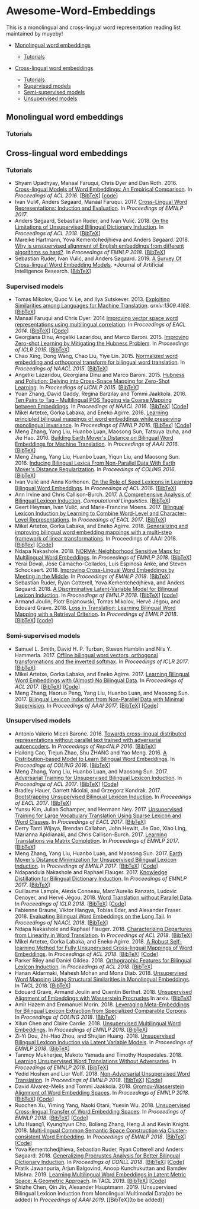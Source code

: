 # Awesome-Word-Embeddings
This is a monolingual and cross-lingual word representation reading list maintained by muyeby!

* [Monolingual word embeddings](#monolingual_word_embeddings)
    * [Tutorials](#mwe_tutorials)
    
* [Cross-lingual word embeddings](#cross-lingual_word_embeddings)
    * [Tutorials](#clwe_tutorials)
    * [Supervised models](#clwe_su)
    * [Semi-supervised models](#clwe_semi)
    * [Unsupervised models](#clwe_un)
    
<h2 id="Monolingual word embeddings">Monolingual word embeddings</h2>
<h3 id="mwe_tutorials">Tutorials</h3>
<h2 id="Cross-lingual word embeddings">Cross-lingual word embeddings</h2>

<h3 id="clwe_tutorials">Tutorials</h3>

* Shyam Upadhyay, Manaal Faruqui, Chris Dyer and Dan Roth. 2016. [Cross-lingual Models of Word Embeddings: An Empirical Comparison](http://aclweb.org/anthology/P16-1157). In *Proceedings of ACL 2016*. [[BibTeX](https://aclanthology.info/papers/P16-1157/p16-1157.bib)] [[code](https://github.com/shyamupa/biling-survey)] 
* Ivan Vuli¢, Anders Søgaard, Manaal Faruqui. 2017. [Cross-Lingual Word Representations: Induction and Evaluation](http://people.ds.cam.ac.uk/iv250/tutorial/xlingrep-tutorial.pdf). In *Proceedings of EMNLP 2017*.
* Anders Søgaard, Sebastian Ruder, and Ivan Vulić. 2018. [On the Limitations of Unsupervised Bilingual Dictionary Induction](http://aclweb.org/anthology/P18-1072). In *Proceedings of ACL 2018*. [[BibTeX](https://aclanthology.info/papers/P18-1072/p18-1072.bib)]
* Mareike Hartmann, Yova Kementchedjhieva and Anders Søgaard. 2018. [Why is unsupervised alignment of English embeddings from different
algorithms so hard?](http://aclweb.org/anthology/D18-1056 ).  In *Proceedings of EMNLP 2018*. [[BibTeX](https://aclanthology.info/papers/D18-1056/d18-1056.bib)]
* Sebastian Ruder, Ivan Vulić, and Anders Søgaard. 2019. [A Survey Of Cross-lingual Word Embedding Models](https://arxiv.org/pdf/1706.04902.pdf). *Journal of Artificial Intelligence Research. [[BibTeX](https://dblp.uni-trier.de/rec/bibtex/journals/corr/Ruder17)]
<h3 id="clwe_su">Supervised models</h3>


* Tomas Mikolov, Quoc V. Le, and Ilya Sutskever. 2013. [Exploiting Similarities among Languages for Machine Translation](https://arxiv.org/pdf/1309.4168.pdf). *arxiv:1309.4168*. [[BibTeX](https://dblp.uni-trier.de/rec/bibtex/journals/corr/MikolovLS13)]
* Manaal Faruqui and Chris Dyer. 2014 [Improving vector space word representations
using multilingual correlation](http://aclweb.org/anthology/E14-1049). In *Proceedings of EACL 2014*. [[BibTeX](https://aclanthology.info/papers/E14-1049/e14-1049.bib)] [[Code](https://github.com/mfaruqui/crosslingual-cca)]
* Georgiana Dinu, Angeliki Lazaridou, and Marco Baroni. 2015. [Improving Zero-shot Learning by Mitigating the Hubness Problem](https://arxiv.org/pdf/1412.6568.pdf). In *Proceedings of ICLR 2015*. [[BibTeX](https://dblp.uni-trier.de/rec/bibtex/journals/corr/DinuB14)] 
* Chao Xing, Dong Wang, Chao Liu, Yiye Lin. 2015. [Normalized word embedding and orthogonal transform for bilingual word translation](http://aclweb.org/anthology/N15-11040). In *Proceedings of NAACL 2015*. [[BibTeX](https://aclanthology.info/papers/N15-1104/n15-1104.bib)]
* Angeliki Lazaridou, Georgiana Dinu and Marco Baroni. 2015. [Hubness and Pollution: Delving into Cross-Space Mapping for Zero-Shot Learning](http://aclweb.org/anthology/P15-1027). In *Proceedings of IJCNLP 2015*. [[BibTeX](https://aclanthology.info/papers/P15-1027/p15-1027.bib)]
* Yuan Zhang, David Gaddy, Regina Barzilay and Tommi Jaakkola. 2016. [Ten Pairs to Tag – Multilingual POS Tagging via Coarse Mapping between Embeddings](http://aclweb.org/anthology/N16-1156). In *Proceedings of NAACL 2016*. [[BibTeX](https://aclanthology.info/papers/N16-1156/n16-1156.bib)] [[Code](https://github.com/yuanzh/transfer_pos)]
* Mikel Artetxe, Gorka Labaka, and Eneko Agirre. 2016. [Learning principled bilingual mappings of word embeddings while preserving monolingual invariance](https://aclweb.org/anthology/D16-1250). In *Proceedings of EMNLP 2016*. [[BibTex](https://aclanthology.info/papers/D16-1250/d16-1250.bib)] [[Code](https://github.com/artetxem/vecmap)]
* Meng Zhang, Yang Liu, Huanbo Luan, Maosong Sun, Tatsuya Izuha, and Jie Hao. 2016. [Building Earth Mover's Distance on Bilingual Word Embeddings for Machine Translation](http://www.aaai.org/ocs/index.php/AAAI/AAAI16/paper/download/12227/12035). In *Proceedings of AAAI 2016*. [[BibTeX](https://www.aaai.org/ocs/index.php/AAAI/AAAI16/rt/captureCite/12227/0/BibtexCitationPlugin)]
* Meng Zhang, Yang Liu, Huanbo Luan, Yiqun Liu, and Maosong Sun. 2016. [Inducing Bilingual Lexica From Non-Parallel Data With Earth Mover's Distance Regularization](http://aclweb.org/anthology/C16-1300). In *Proceedings of COLING 2016*. [[BibTeX](https://aclanthology.info/papers/C16-1300/c16-1300.bib)]
* Ivan Vulić and Anna Korhonen. [On the Role of Seed Lexicons in Learning Bilingual Word Embeddings](http://www.aclweb.org/anthology/P16-1024). In *Proceedings of ACL 2016*. [[BibTeX](https://aclanthology.info/papers/P16-1024/p16-1024.bib)]
* Ann Irvine and Chris Callison-Burch. 2017. [A Comprehensive Analysis of Bilingual Lexicon Induction](http://aclweb.org/anthology/J17-2001). *Computational Linguistics*. [[BibTeX](https://aclanthology.info/papers/J17-2001/j17-2001.bib)]
* Geert Heyman, Ivan Vulić, and Marie-Francine Moens. 2017. [Bilingual Lexicon Induction by Learning to Combine Word-Level and Character-Level Representations](http://aclweb.org/anthology/E17-1102). In *Proceedings of EACL 2017*. [[BibTeX](https://aclanthology.info/papers/E17-1102/e17-1102.bib)]
* Mikel Artetxe, Gorka Labaka, and Eneko Agirre. 2018. [Generalizing and improving bilingual word embedding mappings with a multi-step framework of linear transformations](https://aaai.org/ocs/index.php/AAAI/AAAI18/paper/view/16935/16781). In Proceedings of AAAI 2018. [[BibTex](https://www.aaai.org/ocs/index.php/AAAI/AAAI18/rt/captureCite/16935/16781/BibtexCitationPlugin)] [[Code](https://github.com/artetxem/vecmap)]
* Ndapa Nakashole. 2018. [NORMA: Neighborhood Sensitive Maps for Multilingual Word Embeddings](http://aclweb.org/anthology/D18-1047). In *Proceedings of EMNLP 2018*. [[BibTeX](https://aclanthology.info/papers/D18-1047/d18-1047.bib)]
* Yerai Doval, Jose Camacho-Collados, Luis Espinosa Anke, and Steven Schockaert. 2018. [Improving Cross-Lingual Word Embeddings by Meeting in the Middle](http://aclweb.org/anthology/D18-1027). In *Proceedings of EMNLP 2018*. [[BibTeX](https://aclanthology.info/papers/D18-1027/d18-1027.bib)]
* Sebastian Ruder, Ryan Cotterell, Yova Kementchedjhieva, and Anders Søgaard. 2018. [A Discriminative Latent-Variable Model for Bilingual Lexicon Induction](http://aclweb.org/anthology/D18-1042). In *Proceedings of EMNLP 2018*. [[BibTeX](https://aclanthology.info/papers/D18-1042/d18-1042.bib)] [[code](https://github.com/sebastianruder/latent-variable-vecmap)]
* Armand Joulin, Piotr Bojanowski, Tomas Mikolov, Hervé Jégou, and Edouard Grave. 2018. [Loss in Translation: Learning Bilingual Word Mapping with a Retrieval Criterion](http://aclweb.org/anthology/D18-1330). In *Proceedings of EMNLP 2018*. [[BibTeX](https://aclanthology.info/papers/D18-1330/d18-1330.bib)] [[code](https://github.com/facebookresearch/fastText/tree/master/alignment/)]

<h3 id="clwe_semi">Semi-supervised models</h3>

* Samuel L. Smith, David H. P. Turban, Steven Hamblin and Nils Y. Hammerla. 2017. [Offline bilingual word vectors, orthogonal transformations and the inverted softmax](https://openreview.net/forum?id=r1Aab85gg). In *Proceedings of ICLR 2017*. [[BibTeX](https://openreview.net/forum?id=r1Aab85gg)]
* Mikel Artetxe, Gorka Labaka, and Eneko Agirre. 2017. [Learning Bilingual Word Embeddings with (Almost) No Bilingual Data](http://aclweb.org/anthology/P17-1042). In *Proceedings of ACL 2017*. [[BibTeX](https://aclanthology.info/papers/P17-1042/p17-1042.bib)]
[[Code](https://github.com/artetxem/vecmap)]
* Meng Zhang, Haoruo Peng, Yang Liu, Huanbo Luan, and Maosong Sun. 2017. [Bilingual Lexicon Induction from Non-Parallel Data with Minimal Supervision](http://www.aaai.org/ocs/index.php/AAAI/AAAI17/paper/download/14682/14264). In *Proceedings of AAAI 2017*. [[BibTeX](https://aaai.org/ocs/index.php/AAAI/AAAI17/rt/captureCite/14682/0/BibtexCitationPlugin)] [[Code](http://nlp.csai.tsinghua.edu.cn/~zm/EmbeddingMatching/)]

<h3 id="clwe_un">Unsupervised models</h3>

* Antonio Valerio Miceli Barone. 2016. [Towards cross-lingual distributed representations without parallel text trained with adversarial autoencoders](http://aclweb.org/anthology/W16-1614). In *Proceedings of Rep4NLP 2016*. [[BibTeX](https://aclanthology.info/papers/W16-1614/w16-1614.bib)]
* Hailong Cao, Tiejun Zhao, Shu ZHANG and Yao Meng. 2016. [A Distribution-based Model to Learn Bilingual Word Embeddings](http://aclweb.org/anthology/C16-1171 ). In *Proceedings of COLING 2016*. [[BibTeX](https://aclanthology.info/papers/C16-1171/c16-1171.bib)]  
* Meng Zhang, Yang Liu, Huanbo Luan, and Maosong Sun. 2017. [Adversarial Training for Unsupervised Bilingual Lexicon Induction](http://aclweb.org/anthology/P17-1179). In *Proceedings of ACL 2017*. [[BibTeX](https://aclanthology.info/papers/P17-1179/p17-1179)] [[Code](http://nlp.csai.tsinghua.edu.cn/~zm/UBiLexAT/)]
* Bradley Hauer, Garrett Nicolai, and Grzegorz Kondrak. 2017. [Bootstrapping Unsupervised Bilingual Lexicon Induction](http://aclweb.org/anthology/E17-2098). In *Proceedings of EACL 2017*. [[BibTeX](https://aclanthology.info/papers/E17-2098/e17-2098.bib)]
* Yunsu Kim, Julian Schamper, and Hermann Ney. 2017. [Unsupervised Training for Large Vocabulary Translation Using Sparse Lexicon and Word Classes](http://aclweb.org/anthology/E17-2103). In *Proceedings of EACL 2017*. [[BibTeX](https://aclanthology.info/papers/E17-2103/e17-2103.bib)]
* Derry Tanti Wijaya, Brendan Callahan, John Hewitt, Jie Gao, Xiao Ling, Marianna Apidianaki, and Chris Callison-Burch. 2017. [Learning Translations via Matrix Completion](http://aclweb.org/anthology/D17-1152). In *Proceedings of EMNLP 2017*. [[BibTeX](https://aclanthology.info/papers/D17-1152/d17-1152.bib)]
* Meng Zhang, Yang Liu, Huanbo Luan, and Maosong Sun. 2017. [Earth Mover's Distance Minimization for Unsupervised Bilingual Lexicon Induction](http://aclweb.org/anthology/D17-1207). In *Proceedings of EMNLP 2017*. [[BibTeX](https://aclanthology.info/papers/D17-1207/d17-1207.bib)] [[Code](http://nlp.csai.tsinghua.edu.cn/~zm/UBiLexEMD/)]
* Ndapandula Nakashole and Raphael Flauger. 2017. [Knowledge Distillation for Bilingual Dictionary Induction](http://aclweb.org/anthology/D17-1264). In *Proceedings of EMNLP 2017*. [[BibTeX](https://aclanthology.info/papers/D17-1264/d17-1264.bib)]
* Guillaume Lample, Alexis Conneau, Marc'Aurelio Ranzato, Ludovic Denoyer, and Hervé Jégou. 2018. [Word Translation without Parallel Data](https://openreview.net/pdf?id=H196sainb). In *Proceedings of ICLR 2018*. [[BibTeX](https://openreview.net/forum?id=H196sainb)] [[Code](https://github.com/facebookresearch/MUSE)]
* Fabienne Braune, Viktor Hangya, Tobias Eder, and Alexander Fraser. 2018. [Evaluating Bilingual Word Embeddings on the Long Tail](http://aclweb.org/anthology/N18-2030). In *Proceedings of NAACL 2018*. [[BibTeX](https://aclanthology.info/papers/N18-2030/n18-2030.bib)]
* Ndapa Nakashole and Raphael Flauger. 2018. [Characterizing Departures from Linearity in Word Translation](http://aclweb.org/anthology/P18-2036). In *Proceedings of ACL 2018*. [[BibTeX](https://aclanthology.info/papers/P18-2036/p18-2036)]
* Mikel Artetxe, Gorka Labaka, and Eneko Agirre. 2018. [A Robust Self-learning Method for Fully Unsupervised Cross-lingual Mappings of Word Embeddings](http://aclweb.org/anthology/P18-1073). In *Proceedings of ACL 2018*. [[BibTeX](https://aclanthology.info/papers/P18-1073/p18-1073.bib)] [[Code](https://github.com/artetxem/vecmap)]
* Parker Riley and Daniel Gildea. 2018. [Orthographic Features for Bilingual Lexicon Induction](http://aclweb.org/anthology/P18-2062). In *Proceedings of ACL 2018*. [[BibTeX](https://aclanthology.info/papers/P18-2062/p18-2062.bib)]
* Hanan Aldarmaki, Mahesh Mohan and Mona Diab. 2018. [Unsupervised Word Mapping Using Structural Similarities in Monolingual
Embeddings](http://aclweb.org/anthology/Q18-1014 ). In TACL 2018. [[BibTeX](https://aclanthology.info/papers/Q18-1014/q18-1014.bib)]
* Edouard Grave, Armand Joulin and Quentin Berthet. 2018.  [Unsupervised Alignment of Embeddings with Wasserstein Procrustes](https://arxiv.org/pdf/1805.11222.pdf) In arxiv. [[BibTeX](https://dblp.uni-trier.de/rec/bibtex/journals/corr/abs-1805-11222)]
* Amir Hazem and Emmanuel Morin. 2018. [Leveraging Meta-Embeddings for Bilingual Lexicon Extraction from Specialized Comparable Corpora](http://aclweb.org/anthology/C18-1080). In *Proceedings of COLING 2018*. [[BibTeX](https://aclanthology.info/papers/C18-1080/c18-1080.bib)]
* Xilun Chen and Claire Cardie. 2018. [Unsupervised Multilingual Word Embeddings](http://aclweb.org/anthology/D18-1024). In *Proceedings of EMNLP 2018*. [[BibTeX](https://aclanthology.info/papers/D18-1024/d18-1024.bib)]
* Zi-Yi Dou, Zhi-Hao Zhou, and Shujian Huang. 2018. [Unsupervised Bilingual Lexicon Induction via Latent Variable Models](http://aclweb.org/anthology/D18-1062). In *Proceedings of EMNLP 2018*. [[BibTeX](https://aclanthology.info/papers/D18-1062/d18-1062.bib)]
* Tanmoy Mukherjee, Makoto Yamada and Timothy Hospedales. 2018. [Learning Unsupervised Word Translations Without Adversaries](http://aclweb.org/anthology/D18-1063). In *Proceedings of EMNLP 2018*. [[BibTeX](https://aclanthology.info/papers/D18-1063/d18-1063.bib)]
* Yedid Hoshen and Lior Wolf. 2018. [Non-Adversarial Unsupervised Word Translation](http://aclweb.org/anthology/D18-1043). In *Proceedings of EMNLP 2018*. [[BibTeX](https://aclanthology.info/papers/D18-1043/d18-1043.bib)] [[Code](https://github.com/facebookresearch/NAM)] 
* David Alvarez-Melis and Tommi Jaakkola. 2018. [Gromov-Wasserstein Alignment of Word Embedding Spaces](http://aclweb.org/anthology/D18-1214). In *Proceedings of EMNLP 2018*. [[BibTeX](https://aclanthology.info/papers/D18-1214/d18-1214.bib)] [[Code](https://github.com/dmelis/otalign)]
* Ruochen Xu, Yiming Yang, Naoki Otani, Yuexin Wu. 2018. [Unsupervised Cross-lingual Transfer of Word Embedding Spaces](http://aclweb.org/anthology/D18-1268). In *Proceedings of EMNLP 2018*. [[BibTeX](https://aclanthology.info/papers/D18-1268/d18-1268.bib)]  [[Code](https://github.com/xrc10/unsup-cross-lingual-embedding-transfer)] 
* Lifu Huang1, Kyunghyun Cho, Boliang Zhang, Heng Ji and Kevin Knight. 2018. [Multi-lingual Common Semantic Space Construction via Cluster-consistent Word Embedding](http://aclweb.org/anthology/D18-1023 ). In *Proceedings of EMNLP 2018*. [[BibTeX](https://aclanthology.info/papers/D18-1023/d18-1023.bib)] [[Code](https://github.com/wilburOne/CommonSpace/)]  
* Yova Kementchedjhieva, Sebastian Ruder, Ryan Cotterell and Anders Søgaard. 2018. [Generalizing Procrustes Analysis for Better Bilingual Dictionary Induction](http://aclweb.org/anthology/K18-1021). In *Proceedings of CONLL 2018*. [[BibTeX](https://aclanthology.info/papers/K18-1021/k18-1021.bib)]  [[Code](https://github.com/YovaKem/generalized-procrustes-MUSE)] 
* Pratik Jawanpuria, Arjun Balgovind, Anoop Kunchukuttan and Bamdev Mishra. 2019. [Learning Multilingual Word Embeddings in
Latent Metric Space: A Geometric Approach](https://aclweb.org/anthology/papers/Q/Q19/Q19-1007/). In TACL 2019.  [[BibTeX](https://aclweb.org/anthology/papers/Q/Q19/Q19-1007.bib)]  [[Code](https://github.com/anoopkunchukuttan/geomm)] 
* Shizhe Chen, Qin Jin, Alexander Hauptmann. 2019. [Unsupervised Bilingual Lexicon Induction from Monolingual Multimodal Data](to be added)
In *Proceedings of AAAI 2019*. [[BibTeX](to be added)]
